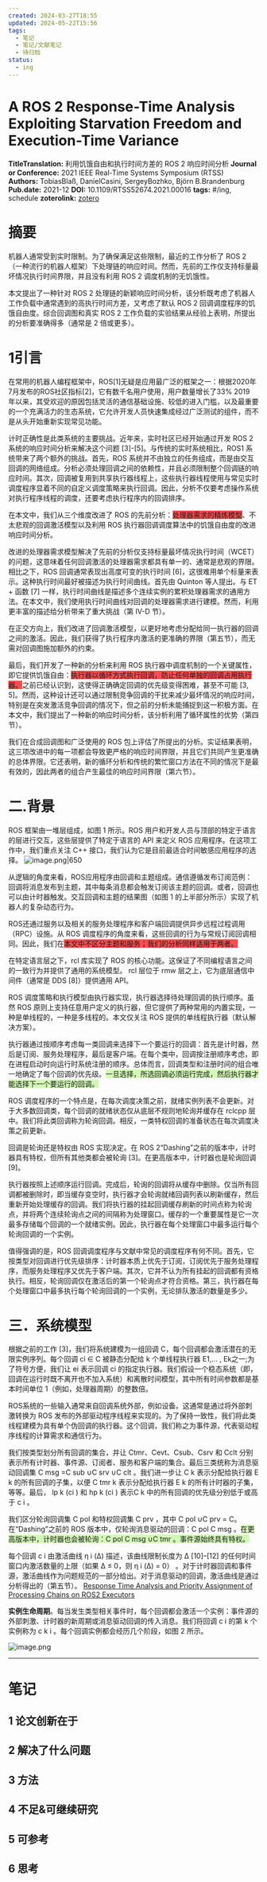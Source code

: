 ```yaml
---
created: 2024-03-27T18:55
updated: 2024-05-22T15:56
tags:
  - 笔记
  - 笔记/文献笔记
  - 待归档
status:
  - ing
---
```

# A ROS 2 Response-Time Analysis Exploiting Starvation Freedom and Execution-Time Variance
 

**TitleTranslation:**  利用饥饿自由和执行时间方差的 ROS 2 响应时间分析
**Journal or Conference:**   2021 IEEE Real-Time Systems Symposium (RTSS)  
**Authors:**  TobiasBlaß, DanielCasini, SergeyBozhko, Björn B.Brandenburg
**Pub.date:**  2021-12
**DOI:**  10.1109/RTSS52674.2021.00016
**tags:** #/ing, schedule
**zoterolink:**  [zotero](zotero://select/library/items/T3SKYEYK)

# 摘要

机器人通常受到实时限制。为了确保满足这些限制，最近的工作分析了 ROS 2（一种流行的机器人框架）下处理链的响应时间。然而，先前的工作仅支持标量最坏情况执行时间界限，并且没有利用 ROS 2 调度机制的无饥饿性。

本文提出了一种针对 ROS 2 处理链的新颖响应时间分析，该分析既考虑了机器人工作负载中通常遇到的高执行时间方差，又考虑了默认 ROS 2 回调调度程序的饥饿自由度。综合回调图和真实 ROS 2 工作负载的实验结果从经验上表明，所提出的分析要准确得多（通常是 2 倍或更多）。

# 1引言
在常用的机器人编程框架中，ROS[1]无疑是应用最广泛的框架之一：根据2020年7月发布的ROS社区指标[2]，它有数千名用户使用，用户数量增长了33% 2019 年以来，其受欢迎的原因包括灵活的通信基础设施、较低的进入门槛，以及最重要的一个充满活力的生态系统，它允许开发人员快速集成经过广泛测试的组件，而不是从头开始重新实现常见功能。

计时正确性是此类系统的主要挑战。近年来，实时社区已经开始通过开发 ROS 2 系统的响应时间分析来解决这个问题 [3]-[5]。与传统的实时系统相比，ROS1 系统带来了两个额外的挑战。首先，ROS 系统并不由独立的任务组成，而是由交互回调的网络组成。分析必须处理回调之间的依赖性，并且必须限制整个回调链的响应时间。其次，回调被复用到共享执行器线程上，这些执行器线程使用与常见实时调度程序显着不同的自定义调度策略来执行回调。因此，分析不仅要考虑操作系统对执行程序线程的调度，还要考虑执行程序内的回调排序。

在本文中，我们从三个维度改进了 ROS 的先前分析：<span style="background:#ff4d4f">处理器需求的精炼模型</span>、不太悲观的回调激活模型以及利用 ROS 执行器回调调度算法中的饥饿自由度的改进响应时间分析。

改进的处理器需求模型解决了先前的分析仅支持标量最坏情况执行时间（WCET）的问题，这意味着任何回调激活的处理器需求都具有单一的、通常是悲观的界限。相比之下，ROS 回调通常表现出高度可变的执行时间 [6]，这很难用单个标量来表示。这种执行时间最好被描述为执行时间曲线。首先由 Quinton 等人提出。与 ET + 函数 [7] 一样，执行时间曲线是描述多个连续实例的累积处理器需求的通用方法。在本文中，我们使用执行时间曲线对回调的处理器需求进行建模。然而，利用更丰富的描述给分析带来了重大挑战（第 IV-D 节）。

在正交方向上，我们改进了回调激活模型，以更好地考虑分配给同一执行器的回调之间的激活。因此，我们获得了执行程序内激活的更准确的界限（第五节），而无需对回调图施加额外的约束。

最后，我们开发了一种新的分析来利用 ROS 执行器中调度机制的一个关键属性，即它提供饥饿自由：<span style="background:#ff4d4f">执行器以循环方式执行回调，防止任何单独的回调占用执行器。</span>之前已经认识到，这使得正确确定回调的优先级变得困难，甚至不可能 [3, 5]。然而，这种设计还可以通过限制竞争回调的干扰来减少最坏情况的响应时间，特别是在突发激活竞争回调的情况下，但之前的分析未能捕捉到这一积极方面。在本文中，我们提出了一种新的响应时间分析，该分析利用了循环属性的优势（第四节）。

我们在合成回调图和广泛使用的 ROS 包上评估了所提出的分析。实证结果表明，这三项改进中的每一项都会导致更严格的响应时间界限，并且它们共同产生更准确的总体界限。它还表明，新的循环分析和传统的繁忙窗口方法在不同的情况下是最有效的，因此两者的组合产生最佳的响应时间界限（第六节）。

# 二.背景
ROS 框架由一堆层组成，如图 1 所示。ROS 用户和开发人员与顶部的特定于语言的层进行交互，这些层提供了特定于语言的 API 来定义 ROS 应用程序。在这项工作中，我们重点关注 C++ 接口，我们认为它是目前最适合时间敏感应用程序的选择。
![image.png|650](https://raw.githubusercontent.com/wsm6636/pic/main/202405221233329.png)

从逻辑的角度来看，ROS应用程序由回调和主题组成。通信遵循发布订阅范例：回调将消息发布到主题，其中每条消息都会触发订阅该主题的回调。或者，回调也可以由计时器触发。交互回调和主题的结果图（如图 1 的上半部分所示）实现了机器人的复杂动态行为。

ROS还通过服务以及相关的服务处理程序和客户端回调提供异步远程过程调用（RPC）设施。从 ROS 调度程序的角度来看，这些回调的行为与常规订阅回调相同。因此，我们在<span style="background:#ff4d4f">本文中不区分主题和服务；我们的分析同样适用于两者。</span>

在特定语言层之下，rcl 库实现了 ROS 的核心功能。这保证了不同编程语言之间的一致行为并提供了通用的系统模型。 rcl 层位于 rmw 层之上，它为底层通信中间件（通常是 DDS [8]）提供通用 API。

ROS 调度策略和执行模型由执行器实现，执行器选择待处理回调的执行顺序。虽然 ROS 原则上支持任意用户定义的执行器，但它提供了两种常用的内置实现，一种是单线程的，一种是多线程的。本文仅关注 ROS 提供的单线程执行器（默认解决方案）。

执行器通过按顺序考虑每一类回调来选择下一个要运行的回调：首先是计时器，然后是订阅、服务处理程序，最后是客户端。在每个类中，回调按注册顺序考虑，即在进程启动时向运行时系统注册的顺序。总体而言，回调类型和注册时间的组合唯一地确定了每个回调的优先级。<span style="background:#d3f8b6">一旦选择，所选回调必须运行完成，然后执行器才能选择下一个要运行的回调。</span>

ROS 调度程序的一个特点是，在每次调度决策之前，就绪实例列表不会更新。对于大多数回调类，每个回调的就绪状态仅从底层不规则地轮询并缓存在 rclcpp 层中。我们将此类回调称为轮询回调。相反，一类特权回调的准备状态在每次调度决策之前更新。

回调是轮询还是特权由 ROS 实现决定。在 ROS 2“Dashing”之前的版本中，计时器具有特权，但所有其他类都会被轮询 [3]。在更高版本中，计时器也是轮询回调[9]。

执行器按照上述顺序运行回调。完成后，轮询的回调​​将从缓存中删除。仅当所有回调都被删除时，即当缓存变空时，执行器才会轮询就绪回调列表以刷新缓存，然后重新开始处理缓存的回调。我们将执行器的挂起回调缓存刷新的时间点称为轮询点，并将两个连续轮询点之间的间隔称为处理窗口。缓存的一个重要属性是它一次最多存储每个回调的一个就绪实例。因此，执行器在每个处理窗口中最多运行每个轮询回调的一个实例。

值得强调的是，ROS 回调调度程序与文献中常见的调度程序有何不同。首先，它按类型对回调进行优先级排序：计时器本质上优先于订阅，订阅优先于服务处理程序，而服务处理程序又优先于客户端。其次，它并不认为所有挂起的回调都有资格执行。相反，轮询回调仅在激活后的第一个轮询点才符合资格。第三，执行器在每个处理窗口中最多执行每个轮询回调的一个实例，无论排队激活的数量是多少。

# 三．系统模型
根据之前的工作 [3]，我们将系统建模为一组回调 C，每个回调都会激活潜在的无限实例序列。每个回调 ci ∈ C 被静态分配给 k 个单线程执行器 E1,... , Ek之一;为了符号方便，我们让 ei 表示回调 ci 的指定执行器。我们假设一个稳态系统（即，回调在运行时既不离开也不加入系统）和离散时间模型，其中所有时间参数都是基本时间单位 1（例如，处理器周期）的整数倍。

ROS系统的一些输入通常来自回调系统外部，例如设备。这通常是通过将外部刺激转换为 ROS 发布的外部驱动程序线程来实现的。为了保持一致性，我们将此类线程建模为具有单个伪回调的执行器。这个回调，我们称之为事件源，代表驱动程序线程的计算需求和通信行为。

我们按类型划分所有回调的集合，并让 Ctmr、Cevt、Csub、Csrv 和 Cclt 分别表示所有计时器、事件源、订阅者、服务和客户端的集合。最后三类统称为消息驱动回调集 C msg =C sub ∪C srv ∪C clt 。我们进一步让 C k 表示分配给执行器 E k 的所有回调的子集，以便 C tmr k 表示分配给执行器 E k 的所有计时器的子集，等等。最后， lp k (ci ) 和 hp k (ci ) 表示C k 中的所有回调的优先级分别低于或高于 c i 。

我们区分轮询回调集 C pol 和特权回调集 C prv ，其中 C pol ∪C prv = C。在“Dashing”之前的 ROS 版本中，仅轮询消息驱动的回调：C pol C msg 。<span style="background:#d3f8b6">在更高版本中，计时器也会被轮询：C pol C msg ∪C tmr 。事件源始终具有特权。</span>

每个回调 c i 由激活曲线 η i (Δ) 描述，该曲线限制长度为 Δ [10]–[12] 的任何时间窗口内激活数量的上限（如果 Δ ≤ 0，则 η i (Δ) = 0） 。对于计时器回调和事件源，激活曲线作为问题规范的一部分给出。对于消息驱动的回调，激活曲线是通过分析得出的（第五节）。
[Response Time Analysis and Priority Assignment of Processing Chains on ROS2 Executors](Response%20Time%20Analysis%20and%20Priority%20Assignment%20of%20Processing%20Chains%20on%20ROS2%20Executors.md)

**实例生命周期**。每当发生类型相关事件时，每个回调都会激活一个实例：事件源的外部刺激、计时器的新周期或消息驱动回调的传入消息。我们将回调 c i 的第 k 个实例称为 c k i 。每个回调实例都会经历几个阶段，如图 2 所示。

![image.png](https://raw.githubusercontent.com/wsm6636/pic/main/202405221556254.png)














***

# 笔记

## 1 论文创新在于

## 2 解决了什么问题

## 3 方法

## 4 不足&可继续研究

## 5 可参考

## 6 思考
